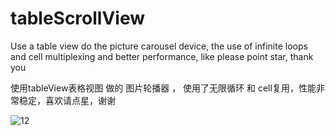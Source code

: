 # tableScrollView
Use a table view do the picture carousel device, the use of infinite loops and cell multiplexing and better performance, like please point star, thank you

使用tableView表格视图 做的 图片轮播器 ， 使用了无限循环 和 cell复用，性能非常稳定，喜欢请点星，谢谢

![12](https://github.com/ChinaArJun/tableScrollView/blob/master/scrollViewGif.gif)
